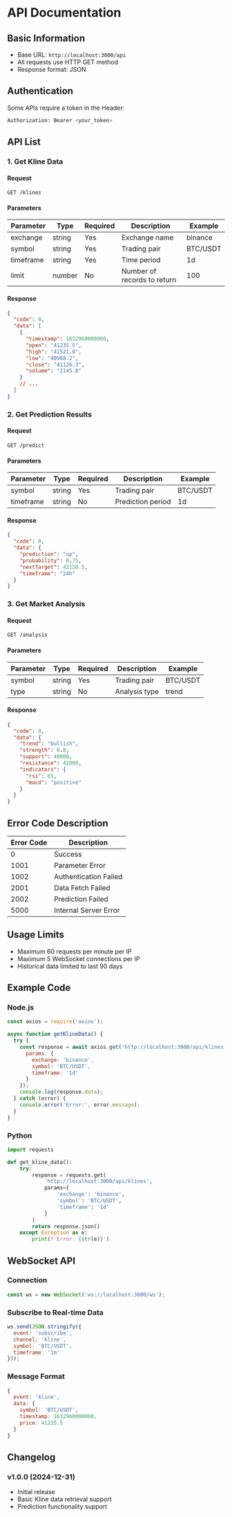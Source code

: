 # API Documentation

## Basic Information

- Base URL: `http://localhost:3000/api`
- All requests use HTTP GET method
- Response format: JSON

## Authentication

Some APIs require a token in the Header:

```bash
Authorization: Bearer <your_token>
```

## API List

### 1. Get Kline Data

#### Request

```http
GET /klines
```

#### Parameters

| Parameter | Type | Required | Description | Example |
|-----------|------|----------|-------------|---------|
| exchange | string | Yes | Exchange name | binance |
| symbol | string | Yes | Trading pair | BTC/USDT |
| timeframe | string | Yes | Time period | 1d |
| limit | number | No | Number of records to return | 100 |

#### Response

```json
{
  "code": 0,
  "data": [
    {
      "timestamp": 1632960000000,
      "open": "41235.5",
      "high": "41521.8",
      "low": "40988.2",
      "close": "41126.3",
      "volume": "2145.8"
    }
    // ...
  ]
}
```

### 2. Get Prediction Results

#### Request

```http
GET /predict
```

#### Parameters

| Parameter | Type | Required | Description | Example |
|-----------|------|----------|-------------|---------|
| symbol | string | Yes | Trading pair | BTC/USDT |
| timeframe | string | No | Prediction period | 1d |

#### Response

```json
{
  "code": 0,
  "data": {
    "prediction": "up",
    "probability": 0.75,
    "nextTarget": 42150.5,
    "timeframe": "24h"
  }
}
```

### 3. Get Market Analysis

#### Request

```http
GET /analysis
```

#### Parameters

| Parameter | Type | Required | Description | Example |
|-----------|------|----------|-------------|---------|
| symbol | string | Yes | Trading pair | BTC/USDT |
| type | string | No | Analysis type | trend |

#### Response

```json
{
  "code": 0,
  "data": {
    "trend": "bullish",
    "strength": 0.8,
    "support": 40000,
    "resistance": 42000,
    "indicators": {
      "rsi": 65,
      "macd": "positive"
    }
  }
}
```

## Error Code Description

| Error Code | Description |
|------------|-------------|
| 0 | Success |
| 1001 | Parameter Error |
| 1002 | Authentication Failed |
| 2001 | Data Fetch Failed |
| 2002 | Prediction Failed |
| 5000 | Internal Server Error |

## Usage Limits

- Maximum 60 requests per minute per IP
- Maximum 5 WebSocket connections per IP
- Historical data limited to last 90 days

## Example Code

### Node.js

```javascript
const axios = require('axios');

async function getKlineData() {
  try {
    const response = await axios.get('http://localhost:3000/api/klines', {
      params: {
        exchange: 'binance',
        symbol: 'BTC/USDT',
        timeframe: '1d'
      }
    });
    console.log(response.data);
  } catch (error) {
    console.error('Error:', error.message);
  }
}
```

### Python

```python
import requests

def get_kline_data():
    try:
        response = requests.get(
            'http://localhost:3000/api/klines',
            params={
                'exchange': 'binance',
                'symbol': 'BTC/USDT',
                'timeframe': '1d'
            }
        )
        return response.json()
    except Exception as e:
        print(f'Error: {str(e)}')
```

## WebSocket API

### Connection

```javascript
const ws = new WebSocket('ws://localhost:3000/ws');
```

### Subscribe to Real-time Data

```javascript
ws.send(JSON.stringify({
  event: 'subscribe',
  channel: 'kline',
  symbol: 'BTC/USDT',
  timeframe: '1m'
}));
```

### Message Format

```javascript
{
  event: 'kline',
  data: {
    symbol: 'BTC/USDT',
    timestamp: 1632960000000,
    price: 41235.5
  }
}
```

## Changelog

### v1.0.0 (2024-12-31)
- Initial release
- Basic Kline data retrieval support
- Prediction functionality support